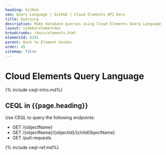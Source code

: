 ```yaml
---
heading: GitHub
seo: Query Language | GitHub | Cloud Elements API Docs
title: Querying
description: Make database queries using Cloud Elements Query Language.
layout: sidebarelementdoc
breadcrumbs: /docs/elements.html
elementId: 6291
parent: Back to Element Guides
order: 45
sitemap: false
---
```


# Cloud Elements Query Language

{% include ceql-intro.md%}

## CEQL in {{page.heading}}

Use CEQL to query the following endpoints:

* GET /{objectName}
* GET /{objectName}/{objectId}/{childObjectName}
* GET /pull-requests

{% include ceql-ref.md%}
